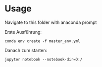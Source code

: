# Usage

Navigate to this folder with anaconda prompt

Erste Ausführung:
```
conda env create -f master_env.yml
```
Danach zum starten:
```
jupyter notebook --notebook-dir=D:/
```